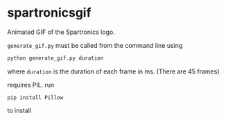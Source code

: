 # spartronicsgif

Animated GIF of the Spartronics logo.

`generate_gif.py` must be called from the command line using

```cmd
python generate_gif.py duration
```

where `duration` is the duration of each frame in ms. (There are 45 frames)

requires PIL. run

```
pip install Pillow
```

to install
